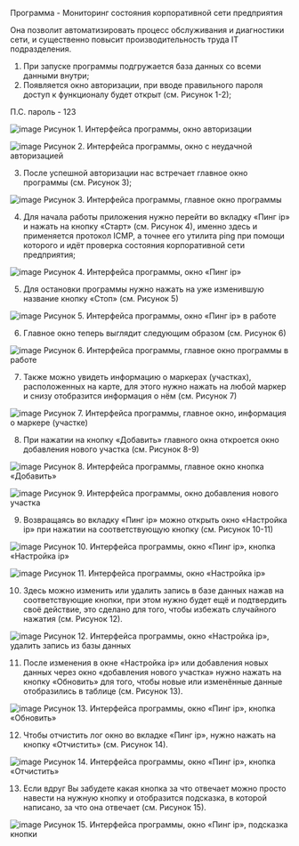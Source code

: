 Программа - Мониторинг состояния корпоративной сети предприятия

Она позволит автоматизировать процесс обслуживания и диагностики сети, и существенно повысит производительность труда IT подразделения.

1.	При запуске программы подгружается база данных со всеми данными внутри;
2.	Появляется окно авторизации, при вводе правильного пароля доступ к функционалу будет открыт (см. Рисунок 1-2);

П.С. пароль - 123

![image](https://github.com/OverNiko/Monitoring-git/assets/87976789/a02de382-c655-4275-a757-85d2fd4f9373)
Рисунок 1. Интерфейса программы, окно авторизации

![image](https://github.com/OverNiko/Monitoring-git/assets/87976789/565dd146-983f-44f3-b569-6d561157b21a)
Рисунок 2. Интерфейса программы, окно с неудачной авторизацией

3.	После успешной авторизации нас встречает главное окно программы (см. Рисунок 3);
 
![image](https://github.com/OverNiko/Monitoring-git/assets/87976789/1bf1275e-3b43-498f-9868-5a774abb738a)
Рисунок 3. Интерфейса программы, главное окно программы

4.	Для начала работы приложения нужно перейти во вкладку «Пинг ip» и нажать на кнопку «Старт» (см. Рисунок 4), именно здесь и применяется протокол ICMP, а точнее его утилита ping при помощи которого и идёт проверка состояния корпоративной сети предприятия;
 
![image](https://github.com/OverNiko/Monitoring-git/assets/87976789/5cb60dd6-0116-47fd-beea-25d6c354570d)
Рисунок 4. Интерфейса программы, окно «Пинг ip»

5.	 Для остановки программы нужно нажать на уже изменившую название кнопку «Стоп» (см. Рисунок 5)
 
![image](https://github.com/OverNiko/Monitoring-git/assets/87976789/f2c05601-e5af-4812-95b4-66059732c894)
Рисунок 5. Интерфейса программы, окно «Пинг ip» в работе

6.	Главное окно теперь выглядит следующим образом (см. Рисунок 6)
 
![image](https://github.com/OverNiko/Monitoring-git/assets/87976789/df5b4f4b-e3a4-409c-9e60-8f2b3ccc05cb)
Рисунок 6. Интерфейса программы, главное окно программы в работе

7.	Также можно увидеть информацию о маркерах (участках), расположенных на карте, для этого нужно нажать на любой маркер и снизу отобразится информация о нём (см. Рисунок 7)
 
![image](https://github.com/OverNiko/Monitoring-git/assets/87976789/a0c810eb-85b5-4e8c-91ea-a26492165e3b)
Рисунок 7. Интерфейса программы, главное окно, информация о маркере (участке)

8.	При нажатии на кнопку «Добавить» главного окна откроется окно добавления нового участка (см. Рисунок 8-9)

 ![image](https://github.com/OverNiko/Monitoring-git/assets/87976789/96c97aa3-1e35-4e2d-bdb8-83fc9bf993c2)
Рисунок 8. Интерфейса программы, главное окно кнопка «Добавить»

![image](https://github.com/OverNiko/Monitoring-git/assets/87976789/64ad882d-d462-41e7-ab88-5e6a3ebc83d0)
Рисунок 9. Интерфейса программы, окно добавления нового участка
 
9.	Возвращаясь во вкладку «Пинг ip» можно открыть окно «Настройка ip» при нажатии на соответствующую кнопку (см. Рисунок 10-11)

![image](https://github.com/OverNiko/Monitoring-git/assets/87976789/42e27f00-8f57-433e-ac7f-a7b783fd6562)
Рисунок 10. Интерфейса программы, окно «Пинг ip», кнопка «Настройка ip»

![image](https://github.com/OverNiko/Monitoring-git/assets/87976789/89d84f56-37bf-40a7-936b-6a0fd1b0f05e)
Рисунок 11. Интерфейса программы, окно «Настройка ip»

10.	Здесь можно изменить или удалить запись в базе данных нажав на соответствующие кнопки, при этом нужно будет ещё и подтвердить своё действие, это сделано для того, чтобы избежать случайного нажатия (см. Рисунок 12).
 
![image](https://github.com/OverNiko/Monitoring-git/assets/87976789/45b04e5c-780d-4a4e-b457-fbf4cefc06fd)
Рисунок 12. Интерфейса программы, окно «Настройка ip», удалить запись из базы данных

11.	После изменения в окне «Настройка ip» или добавления новых данных через окно «добавления нового участка» нужно нажать на кнопку «Обновить» для того, чтобы новые или изменённые данные отобразились в таблице (см. Рисунок 13).
 
![image](https://github.com/OverNiko/Monitoring-git/assets/87976789/029bab28-44fe-4e15-84fb-446fea259157)
Рисунок 13. Интерфейса программы, окно «Пинг ip», кнопка «Обновить»

12.	Чтобы отчистить лог окно во вкладке «Пинг ip», нужно нажать на кнопку «Отчистить» (см. Рисунок 14).

![image](https://github.com/OverNiko/Monitoring-git/assets/87976789/727f42f6-a8dd-45ee-82a2-8fba8ecc113e)
Рисунок 14. Интерфейса программы, окно «Пинг ip», кнопка «Отчистить»

13.	Если вдруг Вы забудете какая кнопка за что отвечает можно просто навести на нужную кнопку и отобразится подсказка, в которой написано, за что она отвечает (см. Рисунок 15).
 
![image](https://github.com/OverNiko/Monitoring-git/assets/87976789/a1dc2a72-9acc-4b52-b6d9-383b33130b61)
Рисунок 15. Интерфейса программы, окно «Пинг ip», подсказка кнопки

